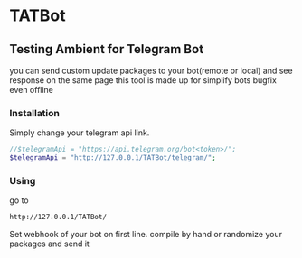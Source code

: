 # TATBot
## Testing Ambient for Telegram Bot
you can send custom update packages to your bot(remote or local) and see response on the same page
this tool is made up for simplify bots bugfix even offline
### Installation
Simply change your telegram api link.
```php
//$telegramApi = "https://api.telegram.org/bot<token>/";
$telegramApi = "http://127.0.0.1/TATBot/telegram/";
```
### Using
go to 
```sh
http://127.0.0.1/TATBot/
```
Set webhook of your bot on first line.
compile by hand or randomize your packages and send it
